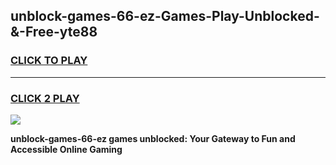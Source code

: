 
## unblock-games-66-ez-Games-Play-Unblocked-&-Free-yte88
<h3>
<a href="https://premium76.site?title=unblock-games-66-ez&ref=24A">CLICK TO PLAY</a></h3>
<hr>

<h3>
<a href="https://premium76.site?title=unblock-games-66-ez&ref=24A">CLICK 2 PLAY</a>
  
</h3>

<a href="https://premium76.site?title=unblock-games-66-ez&ref=24A"><img src="https://clearcache.store/games.png"></a>


**unblock-games-66-ez games unblocked: Your Gateway to Fun and Accessible Online Gaming**
